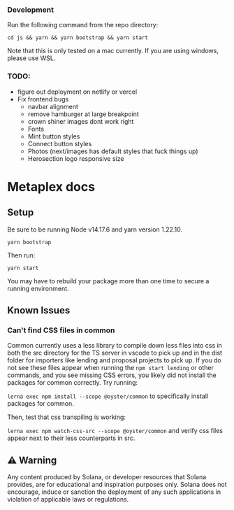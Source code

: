 ### Development 
Run the following command from the repo directory:

``cd js && yarn && yarn bootstrap && yarn start``

Note that this is only tested on a mac currently. If you are using windows, please use WSL.

### TODO:
- figure out deployment on netlify or vercel
- Fix frontend bugs
    -   navbar alignment
    -   remove hamburger at large breakpoint
    -   crown shiner images dont work right
    -   Fonts
    -   Mint button styles
    -   Connect button styles
    -   Photos (next/images has default styles that fuck things up)
    -   Herosection logo responsive size



# Metaplex docs

## Setup

Be sure to be running Node v14.17.6 and yarn version 1.22.10.

`yarn bootstrap`

Then run:

`yarn start`

You may have to rebuild your package more than one time to secure a
running environment.

## Known Issues

### Can't find CSS files in common

Common currently uses a less library to compile down less files into css in both the src directory for the TS server
in vscode to pick up and in the dist folder for importers like lending and proposal projects to pick up. If you do not see these files appear when running the `npm start lending` or other commands, and you see missing CSS errors,
you likely did not install the packages for common correctly. Try running:

`lerna exec npm install --scope @oyster/common` to specifically install packages for common.

Then, test that css transpiling is working:

`lerna exec npm watch-css-src --scope @oyster/common` and verify css files appear next to their less counterparts in src.

## ⚠️ Warning

Any content produced by Solana, or developer resources that Solana provides, are for educational and inspiration purposes only. Solana does not encourage, induce or sanction the deployment of any such applications in violation of applicable laws or regulations.


